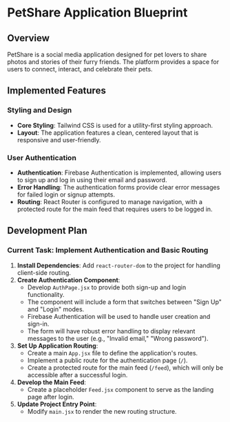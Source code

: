 # PetShare Application Blueprint

## Overview

PetShare is a social media application designed for pet lovers to share photos and stories of their furry friends. The platform provides a space for users to connect, interact, and celebrate their pets.

## Implemented Features

### Styling and Design
- **Core Styling**: Tailwind CSS is used for a utility-first styling approach.
- **Layout**: The application features a clean, centered layout that is responsive and user-friendly.

### User Authentication
- **Authentication**: Firebase Authentication is implemented, allowing users to sign up and log in using their email and password.
- **Error Handling**: The authentication forms provide clear error messages for failed login or signup attempts.
- **Routing**: React Router is configured to manage navigation, with a protected route for the main feed that requires users to be logged in.

## Development Plan

### Current Task: Implement Authentication and Basic Routing

1.  **Install Dependencies**: Add `react-router-dom` to the project for handling client-side routing.
2.  **Create Authentication Component**:
    *   Develop `AuthPage.jsx` to provide both sign-up and login functionality.
    *   The component will include a form that switches between "Sign Up" and "Login" modes.
    *   Firebase Authentication will be used to handle user creation and sign-in.
    *   The form will have robust error handling to display relevant messages to the user (e.g., "Invalid email," "Wrong password").
3.  **Set Up Application Routing**:
    *   Create a main `App.jsx` file to define the application's routes.
    *   Implement a public route for the authentication page (`/`).
    *   Create a protected route for the main feed (`/feed`), which will only be accessible after a successful login.
4.  **Develop the Main Feed**:
    *   Create a placeholder `Feed.jsx` component to serve as the landing page after login.
5.  **Update Project Entry Point**:
    *   Modify `main.jsx` to render the new routing structure.
